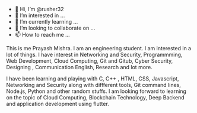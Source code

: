 - 👋 Hi, I’m @rusher32
- 👀 I’m interested in ...
- 🌱 I’m currently learning ...
- 💞️ I’m looking to collaborate on ...
- 📫 How to reach me ...


This is me Prayash Mishra. I am an engineering student.
I am interested in a lot of things. I have interest in Networking and Security, Programmming, Web Development, Cloud Computing, Git and Gitub, Cyber Security, Designing , Communication English, Research and  lot more.

I have been learning and playing with C, C++ , HTML, CSS, Javascript, Networking and Security along with diffferent tools, Git command lines, Node.js, Python and other random stuffs.
I am looking forward to learning on the topic of Cloud Computing, Blockchain Technology, Deep Backend and application development using flutter.
